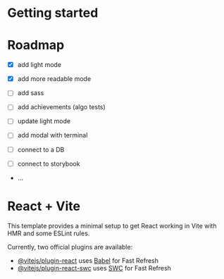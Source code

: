 # Getting started

# Roadmap

- [X] add light mode

- [X] add more readable mode

- [ ] add sass 

- [ ] add achievements (algo tests)

- [ ] update light mode

- [ ] add modal with terminal

- [ ] connect to a DB

- [ ] connect to storybook

- ...

# React + Vite

This template provides a minimal setup to get React working in Vite with HMR and some ESLint rules.

Currently, two official plugins are available:

- [@vitejs/plugin-react](https://github.com/vitejs/vite-plugin-react/blob/main/packages/plugin-react/README.md) uses [Babel](https://babeljs.io/) for Fast Refresh
- [@vitejs/plugin-react-swc](https://github.com/vitejs/vite-plugin-react-swc) uses [SWC](https://swc.rs/) for Fast Refresh
